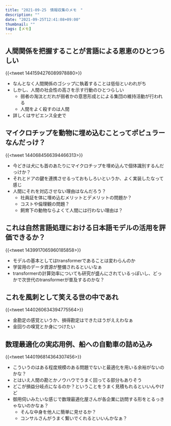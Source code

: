 ```yaml
---
title: "2021-09-25　情報収集のメモ　"
description: ""
date: "2021-09-25T12:41:08+09:00"
thumbnail: ""
tags: [メモ]
---
```

## 人間関係を把握することが言語による恩恵のひとつらしい
{{<tweet 1441594276089978880>}}
- なんとなく人間関係のゴシップに執着することは低俗といわれがち
- しかし、人間の社会性の高さを示す行動のひとつらしい
  - 弱者の淘汰とだれが弱者かの意思形成とによる集団の維持活動が行われる
  - 人間をよく殺すのは人間
- 詳しくはサピエンス全史で
<div data-vc_mylinkbox_id="887684949"></div>

## マイクロチップを動物に埋め込むことってポピュラーなんだっけ？
{{<tweet 1440684566394466313>}}
- 今どきは犬にも首のあたりにマイクロチップを埋め込んで個体識別するんだっけか？
- それとドアの鍵を連携させるっておもしろいというか、よく実装したなって感じ
- 人間にそれを対応させない理由はなんだろう？
  - 社員証を体に埋め込むメリットとデメリットの問題か？
  - コストや倫理観の問題？
  - 飼育下の動物ならよくて人間には行わない理由は？

## これは自然言語処理における日本語モデルの活用を評価できるか？
{{<tweet 1439917065960185858>}}
- モデルの基本としてはtransformerであることは変わらんのか
- 学習用のデータ資源が整備されるといいなぁ
- transformerの計算効率についても研究が盛んにされているっぽいし、どっかで次世代のtransformerが普及するのかな？

## これを風刺として笑える世の中であれ
{{<tweet 1440260634394775564>}}
- 金勘定の感覚というか、損得勘定はできたほうがええわなぁ
- 金回りの嗅覚とか身につけたい

## 数理最適化の実応用例、船への自動車の詰め込み
{{<tweet 1440196814364307456>}}
- こういうのはある程度規模のある問題でないと最適化を用いる余裕がないのかな？
- とはいえ人間の勘とかノウハウでうまく回ってる部分もありそう
- どこが損益分岐点になるのか？ということをうまく見積もれるといいんやけど
- 御用伺いみたいな感じで数理最適化屋さんが各企業に訪問する形をとるっきゃないのかなぁ？
  - そんな中身を他人に簡単に見せるか？
  - コンサルさんがうまく繋いでくれるといいんかなぁ？
